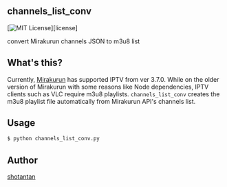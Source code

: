 channels_list_conv
---
[![MIT License](http://img.shields.io/badge/license-MIT-blue.svg?style=flat-square)][license]

convert Mirakurun channels JSON to m3u8 list

## What's this?
Currently, [Mirakurun](https://github.com/Chinachu/Mirakurun) has supported IPTV from ver 3.7.0. While on the older version of Mirakurun with some reasons like Node dependencies, IPTV clients such as VLC require m3u8 playlists. `channels_list_conv` creates the m3u8 playlist file automatically from Mirakurun API's channels list.

## Usage
```bash
$ python channels_list_conv.py
```
## Author
[shotantan](https://github.com/shotantan)

